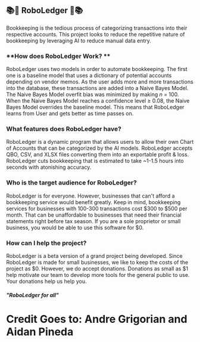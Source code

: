 ## 📚🤖 RoboLedger 🤖📚

Bookkeeping is the tedious process of categorizing transactions into their respective accounts.   This project looks to reduce the repetitive nature of bookkeeping by leveraging AI to reduce manual data entry.

### **How does RoboLedger Work? **

RoboLedger uses two models in order to automate bookkeeping. The first one is a baseline model that uses a dictionary of potential accounts depending on vendor memos. As the user adds more and more transactions into the database, these transactions are added into a Naive Bayes Model. The Naive Bayes Model overfit bias was minimized by making $n$ = 100. When the Naive Bayes Model reaches a confidence level $\geq$ 0.08, the Naive Bayes Model overrides the baseline model. This means that RoboLedger learns from User and gets better as time passes on.

### **What features does RoboLedger have?**

RoboLedger is a dynamic program that allows users to allow their own Chart of Accounts that can be categorized by the AI models. RoboLedger accepts QBO, CSV, and XLSX files converting them into an exportable profit & loss. RoboLedger cuts bookkeeping that is estimated to take ~1-1.5 hours into seconds with atonishing accuracy.

### **Who is the target audience for RoboLedger?**

RoboLedger is for everyone. However, businesses that can't afford a bookkeeping service would benefit greatly. Keep in mind, bookkeeping services for businesses with 100-300 transactions cost $300 to $500 per month. That can be unaffordable to businesses that need their financial statements right before tax season. If you are a sole proprietor or small business, you would be able to use this software for $0. 

### **How can I help the project?**

RoboLedger is a beta version of a grand project being developed. Since RoboLedger is made for small businesses, we like to keep the costs of the project as $0. However, we do accept donations. Donations as small as $1 help motivate our team to develop more tools for the general public to use. Your donations help us help you.

##### *"RoboLedger for all"*

# Credit Goes to: Andre Grigorian and Aidan Pineda


   

